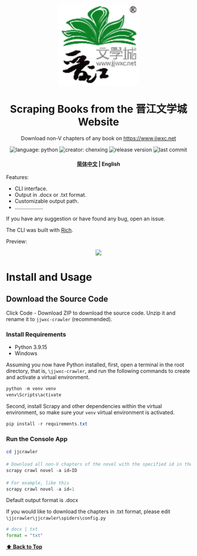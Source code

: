 <div align="center"><a href="https://www.jjwxc.net//"><img src="public/logo.png" alt="jjwxc-logo" title="jjwxc" width="220"></a></div>

<h1 align="center">
   Scraping Books from the 晋江文学城 Website
</h1>
<p align="center">
  Download non-V chapters of any book on 
  <a href="https://www.jjwxc.net">https://www.jjwxc.net</a> 
</p>

<p align="center">
    <img alt="language: python" src="https://img.shields.io/badge/language-Python-118629">
		<img alt="creator: chenxing" src="https://img.shields.io/badge/creator-陈刑-689e75">
    <img alt="release version" src="https://img.shields.io/badge/release-v1.0.0-9ccca4">
    <img alt="last commit" src="https://img.shields.io/github/last-commit/amaliegay/jjwxc-crawler?color=7fbc87">
</p>

<h4 align="center">
    <p>
        <a href="https://github.com/amaliegay/jjwxc-crawler">简体中文</a> |
        <b>English</b>
    </p>
</h4>

Features:

-   CLI interface.
-   Output in .docx or .txt format.
-   Customizable output path.
-   ...................

If you have any suggestion or have found any bug, open an issue.

The CLI was built with [Rich](https://github.com/Textualize/rich).

Preview:

<div align="center">
  <img src="public/preview.gif" width="800px"/>
</div>

# Install and Usage

## Download the Source Code

Click Code - Download ZIP to download the source code. Unzip it and rename it to `jjwxc-crawler` (recommended).

### Install Requirements

-   Python 3.9.15
-   Windows

Assuming you now have Python installed, first, open a terminal in the root directory, that is, `\jjwxc-crawler`, and run the following commands to create and activate a virtual environment.

```powershell
python -m venv venv
venv\Scripts\activate
```

Second, install Scrapy and other dependencies within the virtual environment, so make sure your `venv` virtual environment is activated.

```powershell
pip install -r requirements.txt
```

### Run the Console App

```powershell
cd jjcrawler

# Download all non-V chapters of the novel with the specified id in the directory .\novels
scrapy crawl novel -a id=ID

# For example, like this
scrapy crawl novel -a id=1
```

Default output format is .docx

If you would like to download the chapters in .txt format, please edit `\jjcrawler\jjcrawler\spiders\config.py`

```python
# docx | txt
format = "txt"
```

**[⬆ Back to Top](#特点功能)**

